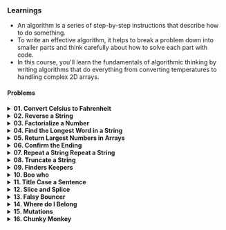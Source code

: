 ### Learnings

- An algorithm is a series of step-by-step instructions that describe how to do something.
- To write an effective algorithm, it helps to break a problem down into smaller parts and think carefully about how to solve each part with code.
- In this course, you'll learn the fundamentals of algorithmic thinking by writing algorithms that do everything from converting temperatures to handling complex 2D arrays.

#### Problems
<details>
    <summary style="font-weight: bold; cursor: pointer;">
        01. Convert Celsius to Fahrenheit
    </summary>
    <ul style="margin-left: 20px; margin-top: 5px;">
        <li><a href="https://www.freecodecamp.org/learn/javascript-algorithms-and-data-structures/basic-algorithm-scripting/convert-celsius-to-fahrenheit">Problem Link</a></li>
        <li><a href="https://github.com/keerthisureka/Quinbay/blob/main/Part-2(Frontend)/Basic%20Algorithm%20Scripting/01-convert-celsius-to-fahrenheit.js">Solution</a></li>
    </ul>
</details>
<details>
    <summary style="font-weight: bold; cursor: pointer;">
        02. Reverse a String
    </summary>
    <ul style="margin-left: 20px; margin-top: 5px;">
        <li><a href="https://www.freecodecamp.org/learn/javascript-algorithms-and-data-structures/basic-algorithm-scripting/reverse-a-string">Problem Link</a></li>
        <li><a href="https://github.com/keerthisureka/Quinbay/blob/main/Part-2(Frontend)/Basic%20Algorithm%20Scripting/02-reverse-a-string.js">Solution</a></li>
    </ul>
</details>
<details>
    <summary style="font-weight: bold; cursor: pointer;">
        03. Factorialize a Number
    </summary>
    <ul style="margin-left: 20px; margin-top: 5px;">
        <li><a href="https://www.freecodecamp.org/learn/javascript-algorithms-and-data-structures/basic-algorithm-scripting/factorialize-a-number">Problem Link</a></li>
        <li><a href="https://github.com/keerthisureka/Quinbay/blob/main/Part-2(Frontend)/Basic%20Algorithm%20Scripting/03-factorialize-a-number.js">Solution</a></li>
    </ul>
</details>
<details>
    <summary style="font-weight: bold; cursor: pointer;">
        04. Find the Longest Word in a String
    </summary>
    <ul style="margin-left: 20px; margin-top: 5px;">
        <li><a href="https://www.freecodecamp.org/learn/javascript-algorithms-and-data-structures/basic-algorithm-scripting/find-the-longest-word-in-a-string">Problem Link</a></li>
        <li><a href="https://github.com/keerthisureka/Quinbay/blob/main/Part-2(Frontend)/Basic%20Algorithm%20Scripting/04-find-the-longest-word-in-a-string.js">Solution</a></li>
    </ul>
</details>
<details>
    <summary style="font-weight: bold; cursor: pointer;">
        05. Return Largest Numbers in Arrays
    </summary>
    <ul style="margin-left: 20px; margin-top: 5px;">
        <li><a href="https://www.freecodecamp.org/learn/javascript-algorithms-and-data-structures/basic-algorithm-scripting/return-largest-numbers-in-arrays">Problem Link</a></li>
        <li><a href="https://github.com/keerthisureka/Quinbay/blob/main/Part-2(Frontend)/Basic%20Algorithm%20Scripting/05-return-largest-numbers-in-arrays.js">Solution</a></li>
    </ul>
</details>
<details>
    <summary style="font-weight: bold; cursor: pointer;">
        06. Confirm the Ending
    </summary>
    <ul style="margin-left: 20px; margin-top: 5px;">
        <li><a href="https://www.freecodecamp.org/learn/javascript-algorithms-and-data-structures/basic-algorithm-scripting/confirm-the-ending">Problem Link</a></li>
        <li><a href="https://github.com/keerthisureka/Quinbay/blob/main/Part-2(Frontend)/Basic%20Algorithm%20Scripting/06-confirm-the-ending.js">Solution</a></li>
    </ul>
</details>
<details>
    <summary style="font-weight: bold; cursor: pointer;">
        07. Repeat a String Repeat a String
    </summary>
    <ul style="margin-left: 20px; margin-top: 5px;">
        <li><a href="https://www.freecodecamp.org/learn/javascript-algorithms-and-data-structures/basic-algorithm-scripting/repeat-a-string-repeat-a-string">Problem Link</a></li>
        <li><a href="https://github.com/keerthisureka/Quinbay/blob/main/Part-2(Frontend)/Basic%20Algorithm%20Scripting/07-repeat-a-string-repeat-a-string.js">Solution</a></li>
    </ul>
</details>
<details>
    <summary style="font-weight: bold; cursor: pointer;">
        08. Truncate a String
    </summary>
    <ul style="margin-left: 20px; margin-top: 5px;">
        <li><a href="https://www.freecodecamp.org/learn/javascript-algorithms-and-data-structures/basic-algorithm-scripting/truncate-a-string">Problem Link</a></li>
        <li><a href="https://github.com/keerthisureka/Quinbay/blob/main/Part-2(Frontend)/Basic%20Algorithm%20Scripting/08-truncate-a-string.js">Solution</a></li>
    </ul>
</details>
<details>
    <summary style="font-weight: bold; cursor: pointer;">
        09. Finders Keepers
    </summary>
    <ul style="margin-left: 20px; margin-top: 5px;">
        <li><a href="https://www.freecodecamp.org/learn/javascript-algorithms-and-data-structures/basic-algorithm-scripting/finders-keepers">Problem Link</a></li>
        <li><a href="https://github.com/keerthisureka/Quinbay/blob/main/Part-2(Frontend)/Basic%20Algorithm%20Scripting/09-finders-keepers.js">Solution</a></li>
    </ul>
</details>
<details>
    <summary style="font-weight: bold; cursor: pointer;">
        10. Boo who
    </summary>
    <ul style="margin-left: 20px; margin-top: 5px;">
        <li><a href="https://www.freecodecamp.org/learn/javascript-algorithms-and-data-structures/basic-algorithm-scripting/boo-who">Problem Link</a></li>
        <li><a href="https://github.com/keerthisureka/Quinbay/blob/main/Part-2(Frontend)/Basic%20Algorithm%20Scripting/10-boo-who.js">Solution</a></li>
    </ul>
</details>
<details>
    <summary style="font-weight: bold; cursor: pointer;">
        11. Title Case a Sentence
    </summary>
    <ul style="margin-left: 20px; margin-top: 5px;">
        <li><a href="https://www.freecodecamp.org/learn/javascript-algorithms-and-data-structures/basic-algorithm-scripting/title-case-a-sentence">Problem Link</a></li>
        <li><a href="https://github.com/keerthisureka/Quinbay/blob/main/Part-2(Frontend)/Basic%20Algorithm%20Scripting/11-title-case-a-sentence.js">Solution</a></li>
    </ul>
</details>
<details>
    <summary style="font-weight: bold; cursor: pointer;">
        12. Slice and Splice
    </summary>
    <ul style="margin-left: 20px; margin-top: 5px;">
        <li><a href="https://www.freecodecamp.org/learn/javascript-algorithms-and-data-structures/basic-algorithm-scripting/slice-and-splice">Problem Link</a></li>
        <li><a href="https://github.com/keerthisureka/Quinbay/blob/main/Part-2(Frontend)/Basic%20Algorithm%20Scripting/12-slice-and-splice.js">Solution</a></li>
    </ul>
</details>
<details>
    <summary style="font-weight: bold; cursor: pointer;">
        13. Falsy Bouncer
    </summary>
    <ul style="margin-left: 20px; margin-top: 5px;">
        <li><a href="https://www.freecodecamp.org/learn/javascript-algorithms-and-data-structures/basic-algorithm-scripting/falsy-bouncer">Problem Link</a></li>
        <li><a href="https://github.com/keerthisureka/Quinbay/blob/main/Part-2(Frontend)/Basic%20Algorithm%20Scripting/13-falsy-bouncer.js">Solution</a></li>
    </ul>
</details>
<details>
    <summary style="font-weight: bold; cursor: pointer;">
        14. Where do I Belong
    </summary>
    <ul style="margin-left: 20px; margin-top: 5px;">
        <li><a href="https://www.freecodecamp.org/learn/javascript-algorithms-and-data-structures/basic-algorithm-scripting/where-do-i-belong">Problem Link</a></li>
        <li><a href="https://github.com/keerthisureka/Quinbay/blob/main/Part-2(Frontend)/Basic%20Algorithm%20Scripting/14-where-do-i-belong.js">Solution</a></li>
    </ul>
</details>
<details>
    <summary style="font-weight: bold; cursor: pointer;">
        15. Mutations
    </summary>
    <ul style="margin-left: 20px; margin-top: 5px;">
        <li><a href="https://www.freecodecamp.org/learn/javascript-algorithms-and-data-structures/basic-algorithm-scripting/mutations">Problem Link</a></li>
        <li><a href="https://github.com/keerthisureka/Quinbay/blob/main/Part-2(Frontend)/Basic%20Algorithm%20Scripting/15-mutations.js">Solution</a></li>
    </ul>
</details>
<details>
    <summary style="font-weight: bold; cursor: pointer;">
        16. Chunky Monkey
    </summary>
    <ul style="margin-left: 20px; margin-top: 5px;">
        <li><a href="https://www.freecodecamp.org/learn/javascript-algorithms-and-data-structures/basic-algorithm-scripting/chunky-monkey">Problem Link</a></li>
        <li><a href="https://github.com/keerthisureka/Quinbay/blob/main/Part-2(Frontend)/Basic%20Algorithm%20Scripting/16-chunky-monkey.js">Solution</a></li>
    </ul>
</details>